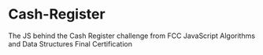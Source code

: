 # Cash-Register
The JS behind the Cash Register challenge from FCC JavaScript Algorithms and Data Structures Final Certification
